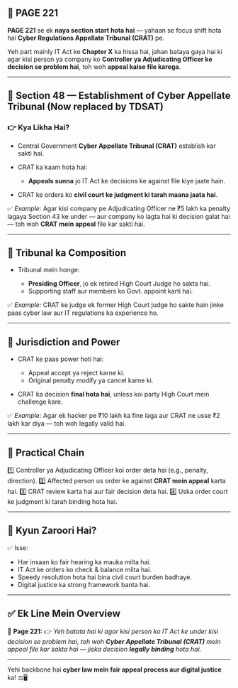 ## 📄 **PAGE 221**

**PAGE 221** se ek **naya section start hota hai** — yahaan se focus shift hota hai **Cyber Regulations Appellate Tribunal (CRAT)** pe.

Yeh part mainly IT Act ke **Chapter X** ka hissa hai, jahan bataya gaya hai ki agar kisi person ya company ko **Controller ya Adjudicating Officer ke decision se problem hai**, toh woh **appeal kaise file karega**.

---

## 🔹 **Section 48 — Establishment of Cyber Appellate Tribunal (Now replaced by TDSAT)**

### 👉 Kya Likha Hai?

* Central Government **Cyber Appellate Tribunal (CRAT)** establish kar sakti hai.
* CRAT ka kaam hota hai:

  * **Appeals sunna** jo IT Act ke decisions ke against file kiye jaate hain.
* CRAT ke orders ko **civil court ke judgment ki tarah maana jaata hai**.

✅ *Example:* Agar kisi company pe Adjudicating Officer ne ₹5 lakh ka penalty lagaya Section 43 ke under — aur company ko lagta hai ki decision galat hai — toh woh **CRAT mein appeal** file kar sakti hai.

---

## 🔹 **Tribunal ka Composition**

* Tribunal mein honge:

  * **Presiding Officer**, jo ek retired High Court Judge ho sakta hai.
  * Supporting staff aur members ko Govt. appoint karti hai.

✅ *Example:* CRAT ke judge ek former High Court judge ho sakte hain jinke paas cyber law aur IT regulations ka experience ho.

---

## 🔹 **Jurisdiction and Power**

* CRAT ke paas power hoti hai:

  * Appeal accept ya reject karne ki.
  * Original penalty modify ya cancel karne ki.
* CRAT ka decision **final hota hai**, unless koi party High Court mein challenge kare.

✅ *Example:* Agar ek hacker pe ₹10 lakh ka fine laga aur CRAT ne usse ₹2 lakh kar diya — toh woh legally valid hai.

---

## 🧩 **Practical Chain**

1️⃣ Controller ya Adjudicating Officer koi order deta hai (e.g., penalty, direction).
2️⃣ Affected person us order ke against **CRAT mein appeal** karta hai.
3️⃣ CRAT review karta hai aur fair decision deta hai.
4️⃣ Uska order court ke judgment ki tarah binding hota hai.

---

## 🔹 **Kyun Zaroori Hai?**

✅ Isse:

* Har insaan ko fair hearing ka mauka milta hai.
* IT Act ke orders ko check & balance milta hai.
* Speedy resolution hota hai bina civil court burden badhaye.
* Digital justice ka strong framework banta hai.

---

## ✅ **Ek Line Mein Overview**

📌 **Page 221:**
👉 *Yeh batata hai ki agar kisi person ko IT Act ke under kisi decision se problem hai, toh woh **Cyber Appellate Tribunal (CRAT)** mein appeal file kar sakta hai — jiska decision **legally binding** hota hai.*

---

Yehi backbone hai **cyber law mein fair appeal process aur digital justice** ka! ⚖️🖥️
